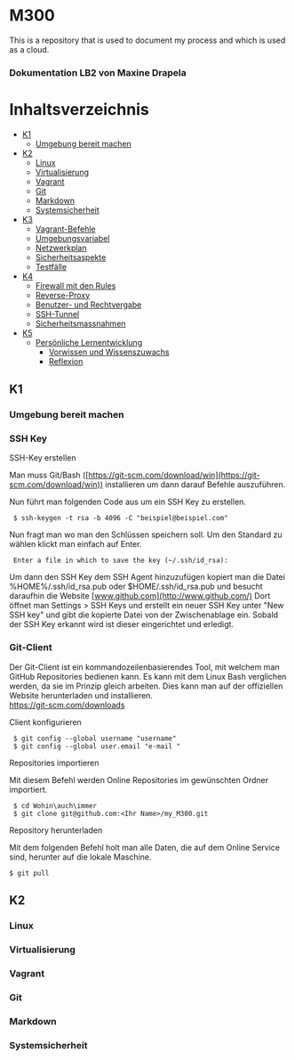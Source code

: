 # M300
This is a repository that is used to document my process and which is used as a cloud.
### Dokumentation LB2 von Maxine Drapela


# Inhaltsverzeichnis

- [K1](#k1)
  - [Umgebung bereit machen](#umgebung-bereit-machen)
- [K2](#k2)
    - [Linux](#linux)
    - [Virtualisierung](#virtualisierung)
    - [Vagrant](#vagrant)
    - [Git](#git)
    - [Markdown](#markdown)
    - [Systemsicherheit](#systemsicherheit)
- [K3](#k3)
  - [Vagrant-Befehle](#vagrant-befehle)
  - [Umgebungsvariabel](#umgebungsvariabel)
  - [Netzwerkplan](#netzwerkplan)
  - [Sicherheitsaspekte](#sicherheitsaspekte)
  - [Testfälle](#testflle)
- [K4](#k4)
  - [Firewall mit den Rules](#firewall-mit-den-rules)
  - [Reverse-Proxy](#reverse-proxy)
  - [Benutzer- und Rechtvergabe](#benutzer--und-rechtvergabe)
  - [SSH-Tunnel](#ssh-tunnel)
  - [Sicherheitsmassnahmen](#sicherheitsmassnahmen)
- [K5](#k5)
  - [Persönliche Lernentwicklung](#persnliche-lernentwicklung)
    - [Vorwissen und Wissenszuwachs](#vorwissen-und-wissenszuwachs)
    - [Reflexion](#reflexion)
  
## K1
### Umgebung bereit machen
### SSH Key
    
SSH-Key erstellen

Man muss Git/Bash  ([https://git-scm.com/download/win](https://git-scm.com/download/win)) installieren um dann darauf Befehle auszuführen. 

Nun führt man folgenden Code aus um ein SSH Key zu erstellen. 

     $ ssh-keygen -t rsa -b 4096 -C "beispiel@beispiel.com"

Nun fragt man wo man den Schlüssen speichern soll. Um den Standard zu wählen klickt man einfach auf Enter. 

     Enter a file in which to save the key (~/.ssh/id_rsa):


Um dann den SSH Key dem SSH Agent hinzuzufügen kopiert man die Datei %HOME%/.ssh/id_rsa.pub oder $HOME/.ssh/id_rsa.pub und besucht daraufhin die Website [www.github.com](http://www.github.com/)
Dort öffnet man Settings > SSH Keys und erstellt ein neuer SSH Key unter "New SSH key" und gibt die kopierte Datei von der Zwischenablage ein. Sobald der SSH Key erkannt wird ist dieser eingerichtet und erledigt.


### Git-Client

Der Git-Client ist ein kommandozeilenbasierendes Tool, mit welchem man GitHub Repositories bedienen kann. Es kann mit dem Linux Bash verglichen werden, da sie im Prinzip gleich arbeiten. Dies kann man auf der offiziellen Website herunterladen und installieren.  
https://git-scm.com/downloads

Client konfigurieren

     
     $ git config --global username "username"
     $ git config --global user.email "e-mail "


Repositories importieren

Mit diesem Befehl werden Online Repositories im gewünschten Ordner importiert. 

     $ cd Wohin\auch\immer
	 $ git clone git@github.com:<Ihr Name>/my_M300.git
	 
Repository herunterladen	



Mit dem folgenden Befehl holt man alle Daten, die auf dem Online Service sind, herunter auf die lokale Maschine.

	$ git pull
	
	
## K2

### Linux
### Virtualisierung
### Vagrant
### Git
### Markdown
### Systemsicherheit


